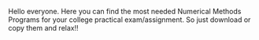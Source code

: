 Hello everyone. 
Here you can find the most needed Numerical Methods Programs for your college practical exam/assignment.
So just download or copy them and relax!!
